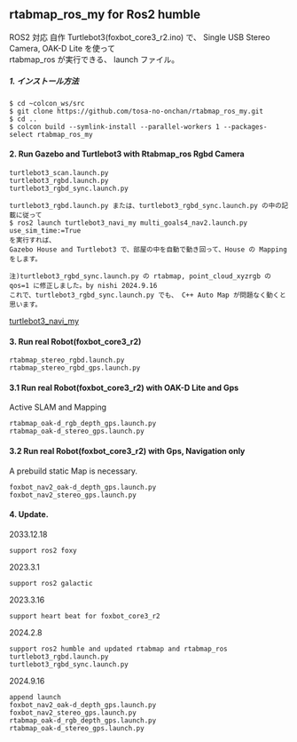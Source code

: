 ## rtabmap_ros_my for Ros2 humble
    
ROS2 対応 自作 Turtlebot3(foxbot_core3_r2.ino) で、 Single USB Stereo Camera, OAK-D Lite を使って    
rtabmap_ros が実行できる、 launch ファイル。    
    
##### 1. インストール方法    

    $ cd ~colcon_ws/src    
    $ git clone https://github.com/tosa-no-onchan/rtabmap_ros_my.git    
    $ cd ..    
    $ colcon build --symlink-install --parallel-workers 1 --packages-select rtabmap_ros_my    
    
#### 2. Run Gazebo and Turtlebot3 with Rtabmap_ros Rgbd Camera    

    turtlebot3_scan.launch.py  
    turtlebot3_rgbd.launch.py  
    turtlebot3_rgbd_sync.launch.py  
    
    turtlebot3_rgbd.launch.py または、turtlebot3_rgbd_sync.launch.py の中の記載に従って  
    $ ros2 launch turtlebot3_navi_my multi_goals4_nav2.launch.py use_sim_time:=True  
    を実行すれば、  
    Gazebo House and Turtlebot3 で、部屋の中を自動で動き回って、House の Mapping をします。  
    
    注)turtlebot3_rgbd_sync.launch.py の rtabmap, point_cloud_xyzrgb の qos=1 に修正しました。by nishi 2024.9.16  
    これで、turtlebot3_rgbd_sync.launch.py でも、 C++ Auto Map が問題なく動くと思います。  

[turtlebot3_navi_my](https://github.com/tosa-no-onchan/turtlebot3_navi_my)  
    
#### 3. Run real Robot(foxbot_core3_r2)    
    
    rtabmap_stereo_rgbd.launch.py  
    rtabmap_stereo_rgbd_gps.launch.py  

#### 3.1 Run real Robot(foxbot_core3_r2) with OAK-D Lite and Gps   
Active SLAM and Mapping  
    
    rtabmap_oak-d_rgb_depth_gps.launch.py  
    rtabmap_oak-d_stereo_gps.launch.py 

#### 3.2 Run real Robot(foxbot_core3_r2) with Gps, Navigation only   
A prebuild static Map is necessary.
    
    foxbot_nav2_oak-d_depth_gps.launch.py  
    foxbot_nav2_stereo_gps.launch.py  

#### 4. Update.    
2033.12.18  
    
    support ros2 foxy    
    
2023.3.1  
    
    support ros2 galactic  

2023.3.16  

    support heart beat for foxbot_core3_r2 

2024.2.8  

    support ros2 humble and updated rtabmap and rtabmap_ros  
    turtlebot3_rgbd.launch.py  
    turtlebot3_rgbd_sync.launch.py

2024.9.16  

    append launch  
    foxbot_nav2_oak-d_depth_gps.launch.py  
    foxbot_nav2_stereo_gps.launch.py  
    rtabmap_oak-d_rgb_depth_gps.launch.py  
    rtabmap_oak-d_stereo_gps.launch.py  

